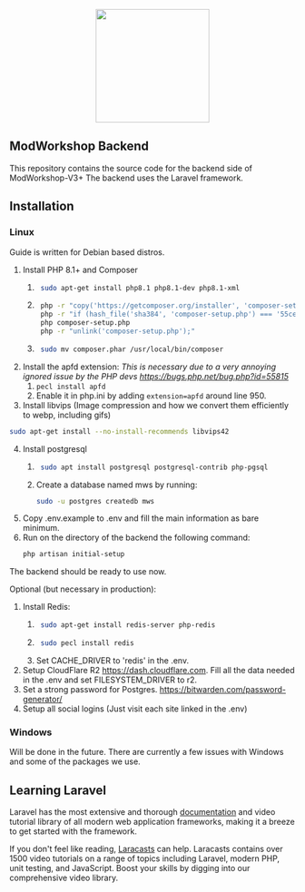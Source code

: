 <p align="center"><a href="https://laravel.com" target="_blank"><img src="https://modworkshop.net/mws/assets/images/mws_logo_white.svg" width="200"></a></p>

## ModWorkshop Backend

This repository contains the source code for the backend side of ModWorkshop-V3+
The backend uses the Laravel framework.

## Installation

### Linux
Guide is written for Debian based distros.

1. Install PHP 8.1+ and Composer
    1. ```bash
        sudo apt-get install php8.1 php8.1-dev php8.1-xml
        ```
    2. ```bash
        php -r "copy('https://getcomposer.org/installer', 'composer-setup.php');"
        php -r "if (hash_file('sha384', 'composer-setup.php') === '55ce33d7678c5a611085589f1f3ddf8b3c52d662cd01d4ba75c0ee0459970c2200a51f492d557530c71c15d8dba01eae') { echo 'Installer verified'; } else { echo 'Installer corrupt'; unlink('composer-setup.php'); } echo PHP_EOL;"
        php composer-setup.php
        php -r "unlink('composer-setup.php');"
        ```
    3. ```bash
        sudo mv composer.phar /usr/local/bin/composer
        ```
2. Install the apfd extension:
*This is necessary due to a very annoying ignored issue by the PHP devs https://bugs.php.net/bug.php?id=55815*
    1. `pecl install apfd`
    2. Enable it in php.ini by adding `extension=apfd` around line 950.
3. Install libvips (Image compression and how we convert them efficiently to webp, including gifs)
```bash
sudo apt-get install --no-install-recommends libvips42
```
4. Install postgresql
    1. ```bash
        sudo apt install postgresql postgresql-contrib php-pgsql
        ```
    2. Create a database named mws by running: 
        ```bash
        sudo -u postgres createdb mws
        ```
5. Copy .env.example to .env and fill the main information as bare minimum.
6. Run on the directory of the backend the following command:
    ```bash
    php artisan initial-setup
    ```

The backend should be ready to use now.

Optional (but necessary in production):
1. Install Redis:
    1. ```bash
        sudo apt-get install redis-server php-redis
        ```
    2. ```bash
        sudo pecl install redis
        ```
    3. Set CACHE_DRIVER to 'redis' in the .env.
2. Setup CloudFlare R2 https://dash.cloudflare.com. Fill all the data needed in the .env and set FILESYSTEM_DRIVER to r2.
3. Set a strong password for Postgres. https://bitwarden.com/password-generator/
3. Setup all social logins (Just visit each site linked in the .env)

### Windows
Will be done in the future. There are currently a few issues with Windows and some of the packages we use.


## Learning Laravel

Laravel has the most extensive and thorough [documentation](https://laravel.com/docs) and video tutorial library of all modern web application frameworks, making it a breeze to get started with the framework.

If you don't feel like reading, [Laracasts](https://laracasts.com) can help. Laracasts contains over 1500 video tutorials on a range of topics including Laravel, modern PHP, unit testing, and JavaScript. Boost your skills by digging into our comprehensive video library.
